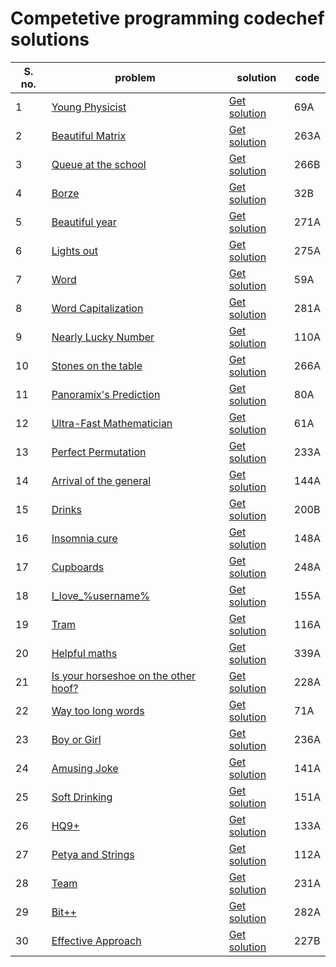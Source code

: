 # Competetive programming codechef solutions

  **S. no.**   | **problem**  | **solution** | **code**
---------------|--------------|--------------|--------------
 1 |[Young Physicist](http://codeforces.com/problemset/problem/69/A)|[Get solution](https://github.com/amit-c-ai/CP/blob/main/Solutions/1.cpp)|69A
 2 |[Beautiful Matrix](http://codeforces.com/problemset/problem/263/A)|[Get solution](https://github.com/amit-c-ai/CP/blob/main/Solutions/2.cpp)|263A
 3 |[Queue at the school](http://codeforces.com/problemset/problem/266/B)|[Get solution](https://github.com/amit-c-ai/CP/blob/main/Solutions/3.cpp)|266B
 4 |[Borze](http://codeforces.com/problemset/problem/32/B)|[Get solution](https://github.com/amit-c-ai/CP/blob/main/Solutions/4.cpp)|32B
 5 |[Beautiful year](http://codeforces.com/problemset/problem/271/A)|[Get solution](https://github.com/amit-c-ai/CP/blob/main/Solutions/5.cpp)|271A
 6 |[Lights out](http://codeforces.com/problemset/problem/275/A)|[Get solution](https://github.com/amit-c-ai/CP/blob/main/Solutions/6.cpp)|275A
 7 |[Word](http://codeforces.com/problemset/problem/59/A)|[Get solution](https://github.com/amit-c-ai/CP/blob/main/Solutions/7.cpp)|59A
 8 |[Word Capitalization](http://codeforces.com/problemset/problem/281/A)|[Get solution](https://github.com/amit-c-ai/CP/blob/main/Solutions/8.cpp)|281A
 9 |[Nearly Lucky Number](http://codeforces.com/problemset/problem/110/A)|[Get solution](https://github.com/amit-c-ai/CP/blob/main/Solutions/9.cpp)|110A
 10 |[Stones on the table](http://codeforces.com/problemset/problem/266/A)|[Get solution](https://github.com/amit-c-ai/CP/blob/main/Solutions/10.cpp)|266A
 11 |[Panoramix's Prediction](http://codeforces.com/problemset/problem/80/A)|[Get solution](https://github.com/amit-c-ai/CP/blob/main/Solutions/11.cpp)|80A
 12 |[Ultra-Fast Mathematician](http://codeforces.com/problemset/problem/61/A)|[Get solution](https://github.com/amit-c-ai/CP/blob/main/Solutions/12.cpp)|61A
 13 |[Perfect Permutation](http://codeforces.com/problemset/problem/233/A)|[Get solution](https://github.com/amit-c-ai/CP/blob/main/Solutions/13.cpp)|233A
 14 |[Arrival of the general](http://codeforces.com/problemset/problem/144/A)|[Get solution](https://github.com/amit-c-ai/CP/blob/main/Solutions/14.cpp)|144A
 15 |[Drinks](http://codeforces.com/problemset/problem/200/B)|[Get solution](https://github.com/amit-c-ai/CP/blob/main/Solutions/15.cpp)|200B
 16 |[Insomnia cure](http://codeforces.com/problemset/problem/148/A)|[Get solution](https://github.com/amit-c-ai/CP/blob/main/Solutions/16.cpp)|148A
 17 |[Cupboards](http://codeforces.com/problemset/problem/248/A)|[Get solution](https://github.com/amit-c-ai/CP/blob/main/Solutions/17.cpp)|248A
 18 |[I_love_\%username\%](http://codeforces.com/problemset/problem/155/A)|[Get solution](https://github.com/amit-c-ai/CP/blob/main/Solutions/18.cpp)|155A
 19 |[Tram](http://codeforces.com/problemset/problem/116/A)|[Get solution](https://github.com/amit-c-ai/CP/blob/main/Solutions/19.cpp)|116A
 20 |[Helpful maths](http://codeforces.com/problemset/problem/339/A)|[Get solution](https://github.com/amit-c-ai/CP/blob/main/Solutions/20.cpp)|339A
 21 |[Is your horseshoe on the other hoof?](http://codeforces.com/problemset/problem/228/A)|[Get solution](https://github.com/amit-c-ai/CP/blob/main/Solutions/21.cpp)|228A
 22 |[Way too long words](http://codeforces.com/problemset/problem/71/A)|[Get solution](https://github.com/amit-c-ai/CP/blob/main/Solutions/22.cpp)|71A
 23 |[Boy or Girl](http://codeforces.com/problemset/problem/236/A)|[Get solution](https://github.com/amit-c-ai/CP/blob/main/Solutions/23.cpp)|236A
 24 |[Amusing Joke](http://codeforces.com/problemset/problem/141/A)|[Get solution](https://github.com/amit-c-ai/CP/blob/main/Solutions/24.cpp)|141A
 25 |[Soft Drinking](http://codeforces.com/problemset/problem/151/A)|[Get solution](https://github.com/amit-c-ai/CP/blob/main/Solutions/25.cpp)|151A
 26 |[HQ9+](http://codeforces.com/problemset/problem/133/A)|[Get solution](https://github.com/amit-c-ai/CP/blob/main/Solutions/26.cpp)|133A
 27 |[Petya and Strings](http://codeforces.com/problemset/problem/112/A)|[Get solution](https://github.com/amit-c-ai/CP/blob/main/Solutions/27.cpp)|112A
 28 |[Team](http://codeforces.com/problemset/problem/231/A)|[Get solution](https://github.com/amit-c-ai/CP/blob/main/Solutions/28.cpp)|231A
 29 |[Bit++](http://codeforces.com/problemset/problem/282/A)|[Get solution](https://github.com/amit-c-ai/CP/blob/main/Solutions/29.cpp)|282A
 30 |[Effective Approach](http://codeforces.com/problemset/problem/227/B)|[Get solution](https://github.com/amit-c-ai/CP/blob/main/Solutions/30.cpp)|227B
 
 
 
